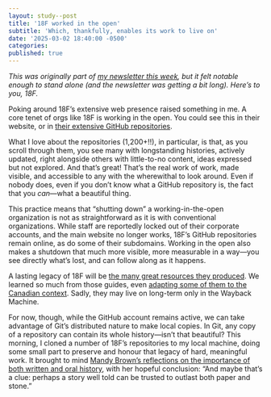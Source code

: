 ```yaml
---
layout: study--post
title: '18F worked in the open'
subtitle: 'Which, thankfully, enables its work to live on'
date: '2025-03-02 18:40:00 -0500'
categories:
published: true
---
```


_This was originally part of [my newsletter this week](https://lucascherkewski.com/hit-and-miss/391-burning-18f-change/), but it felt notable enough to stand alone (and the newsletter was getting a bit long). Here’s to you, 18F._

Poking around 18F’s extensive web presence raised something in me. A core tenet of orgs like 18F is working in the open. You could see this in their website, or in [their extensive GitHub repositories](https://github.com/18F).

What I love about the repositories (1,200+!!), in particular, is that, as you scroll through them, you see many with longstanding histories, actively updated, right alongside others with little-to-no content, ideas expressed but not explored. And that’s great! That’s the real work of work, made visible, and accessible to any with the wherewithal to look around. Even if nobody does, even if you don’t know what a GitHub repository is, the fact that you _can_—what a beautiful thing.

This practice means that “shutting down” a working-in-the-open organization is not as straightforward as it is with conventional organizations. While staff are reportedly locked out of their corporate accounts, and the main website no longer works, 18F’s GitHub repositories remain online, as do some of their subdomains. Working in the open also makes a shutdown that much more visible, more measurable in a way—you see directly what’s lost, and can follow along as it happens.

A lasting legacy of 18F will be [the many great resources they produced](https://web.archive.org/web/20250117225333/https://18f.gsa.gov/guides/). We learned so much from those guides, even [adapting some of them to the Canadian context](https://cds-snc.github.io/policy-politique/en/2020/de-risking-government-it-projects/). Sadly, they may live on long-term only in the Wayback Machine.

For now, though, while the GitHub account remains active, we can take advantage of Git’s distributed nature to make local copies. In Git, any copy of a repository can contain its whole history—isn’t that beautiful? This morning, I cloned a number of 18F’s repositories to my local machine, doing some small part to preserve and honour that legacy of hard, meaningful work. It brought to mind [Mandy Brown’s reflections on the importance of both written and oral history](https://aworkinglibrary.com/writing/undiscovered), with her hopeful conclusion: “And maybe that’s a clue: perhaps a story well told can be trusted to outlast both paper and stone.”